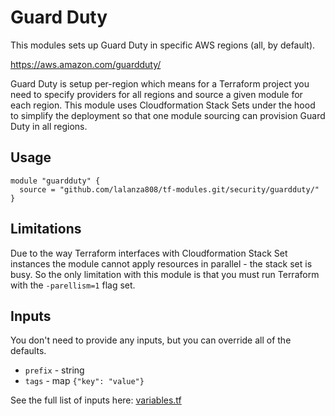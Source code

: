 # Guard Duty

This modules sets up Guard Duty in specific AWS regions (all, by default).

https://aws.amazon.com/guardduty/

Guard Duty is setup per-region which means for a Terraform project you need to specify providers for all regions and source a given module for each region. This module uses Cloudformation Stack Sets under the hood to simplify the deployment so that one module sourcing can provision Guard Duty in all regions.

## Usage

```
module "guardduty" {
  source = "github.com/lalanza808/tf-modules.git/security/guardduty/"
}
```

## Limitations

Due to the way Terraform interfaces with Cloudformation Stack Set instances the module cannot apply resources in parallel - the stack set is busy. So the only limitation with this module is that you must run Terraform with the `-parellism=1` flag set.


## Inputs

You don't need to provide any inputs, but you can override all of the defaults.

* `prefix` - string
* `tags` - map `{"key": "value"}`

See the full list of inputs here: [variables.tf](./variables.tf)

